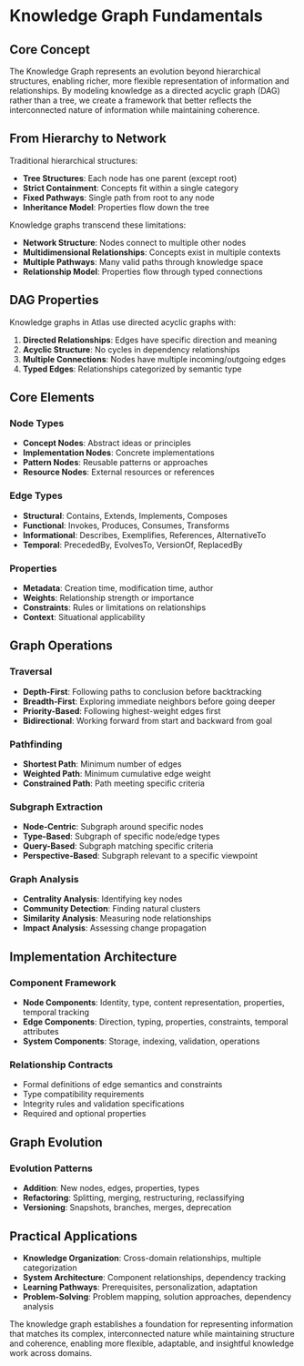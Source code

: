 # Knowledge Graph Fundamentals

## Core Concept

The Knowledge Graph represents an evolution beyond hierarchical structures, enabling richer, more flexible representation of information and relationships. By modeling knowledge as a directed acyclic graph (DAG) rather than a tree, we create a framework that better reflects the interconnected nature of information while maintaining coherence.

## From Hierarchy to Network

Traditional hierarchical structures:
- **Tree Structures**: Each node has one parent (except root)
- **Strict Containment**: Concepts fit within a single category
- **Fixed Pathways**: Single path from root to any node
- **Inheritance Model**: Properties flow down the tree

Knowledge graphs transcend these limitations:
- **Network Structure**: Nodes connect to multiple other nodes
- **Multidimensional Relationships**: Concepts exist in multiple contexts
- **Multiple Pathways**: Many valid paths through knowledge space
- **Relationship Model**: Properties flow through typed connections

## DAG Properties

Knowledge graphs in Atlas use directed acyclic graphs with:

1. **Directed Relationships**: Edges have specific direction and meaning
2. **Acyclic Structure**: No cycles in dependency relationships
3. **Multiple Connections**: Nodes have multiple incoming/outgoing edges
4. **Typed Edges**: Relationships categorized by semantic type

## Core Elements

### Node Types
- **Concept Nodes**: Abstract ideas or principles
- **Implementation Nodes**: Concrete implementations
- **Pattern Nodes**: Reusable patterns or approaches
- **Resource Nodes**: External resources or references

### Edge Types
- **Structural**: Contains, Extends, Implements, Composes
- **Functional**: Invokes, Produces, Consumes, Transforms
- **Informational**: Describes, Exemplifies, References, AlternativeTo
- **Temporal**: PrecededBy, EvolvesTo, VersionOf, ReplacedBy

### Properties
- **Metadata**: Creation time, modification time, author
- **Weights**: Relationship strength or importance
- **Constraints**: Rules or limitations on relationships
- **Context**: Situational applicability

## Graph Operations

### Traversal
- **Depth-First**: Following paths to conclusion before backtracking
- **Breadth-First**: Exploring immediate neighbors before going deeper
- **Priority-Based**: Following highest-weight edges first
- **Bidirectional**: Working forward from start and backward from goal

### Pathfinding
- **Shortest Path**: Minimum number of edges
- **Weighted Path**: Minimum cumulative edge weight
- **Constrained Path**: Path meeting specific criteria

### Subgraph Extraction
- **Node-Centric**: Subgraph around specific nodes
- **Type-Based**: Subgraph of specific node/edge types
- **Query-Based**: Subgraph matching specific criteria
- **Perspective-Based**: Subgraph relevant to a specific viewpoint

### Graph Analysis
- **Centrality Analysis**: Identifying key nodes
- **Community Detection**: Finding natural clusters
- **Similarity Analysis**: Measuring node relationships
- **Impact Analysis**: Assessing change propagation

## Implementation Architecture

### Component Framework
- **Node Components**: Identity, type, content representation, properties, temporal tracking
- **Edge Components**: Direction, typing, properties, constraints, temporal attributes
- **System Components**: Storage, indexing, validation, operations

### Relationship Contracts
- Formal definitions of edge semantics and constraints
- Type compatibility requirements
- Integrity rules and validation specifications
- Required and optional properties

## Graph Evolution

### Evolution Patterns
- **Addition**: New nodes, edges, properties, types
- **Refactoring**: Splitting, merging, restructuring, reclassifying
- **Versioning**: Snapshots, branches, merges, deprecation

## Practical Applications

- **Knowledge Organization**: Cross-domain relationships, multiple categorization
- **System Architecture**: Component relationships, dependency tracking
- **Learning Pathways**: Prerequisites, personalization, adaptation
- **Problem-Solving**: Problem mapping, solution approaches, dependency analysis

The knowledge graph establishes a foundation for representing information that matches its complex, interconnected nature while maintaining structure and coherence, enabling more flexible, adaptable, and insightful knowledge work across domains.